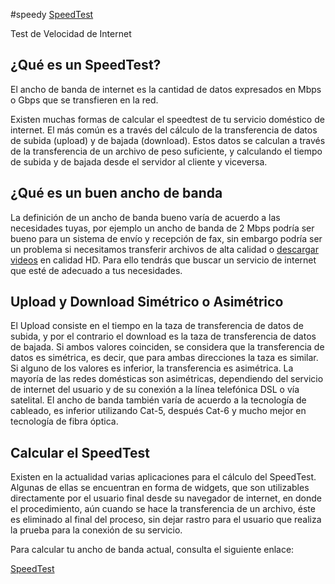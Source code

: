 #speedy
[SpeedTest](https://bitcu.co/test-de-velocidad-modem/)

Test de Velocidad de Internet

<h2>¿Qué es un SpeedTest?</h2>

El ancho de banda de internet es la cantidad de datos expresados en Mbps o Gbps que se transfieren en la red.

Existen muchas formas de calcular el speedtest de tu servicio doméstico de internet. El más común es a través del cálculo de la transferencia de datos de subida (upload) y de bajada (download). Estos datos se calculan a través de la transferencia de un archivo de peso suficiente, y calculando el tiempo de subida y de bajada desde el servidor al cliente y viceversa.

<h2>¿Qué es un buen ancho de banda</h2>

La definición de un ancho de banda bueno varía de acuerdo a las necesidades tuyas, por ejemplo un ancho de banda de 2 Mbps podría ser bueno para un sistema de envío y recepción de fax, sin embargo podría ser un problema si necesitamos transferir archivos de alta calidad o <a href="https://bitcu.co/elitetorrent/">descargar videos</a> en calidad HD. Para ello tendrás que buscar un servicio de internet que esté de adecuado a tus necesidades.

<h2>Upload y Download Simétrico o Asimétrico</h2>

El Upload consiste en el tiempo en la taza de transferencia de datos de subida, y por el contrario el download es la taza de transferencia de datos de bajada. Si ambos valores coinciden, se considera que la transferencia de datos es simétrica, es decir, que para ambas direcciones la taza es similar. Si alguno de los valores es inferior, la transferencia es asimétrica. La mayoría de las redes domésticas son asimétricas, dependiendo del servicio de internet del usuario y de su conexión a la línea telefónica DSL o vía satelital. El ancho de banda también varía de acuerdo a la tecnología de cableado, es inferior utilizando Cat-5, después Cat-6 y mucho mejor en tecnología de fibra óptica.

<h2>Calcular el SpeedTest</h2>

Existen en la actualidad varias aplicaciones para el cálculo del SpeedTest. Algunas de ellas se encuentran en forma de widgets, que son utilizables directamente por el usuario final desde su navegador de internet, en donde el procedimiento, aún cuando se hace la transferencia de un archivo, éste es eliminado al final del proceso, sin dejar rastro para el usuario que realiza la prueba para la conexión de su servicio.

Para calcular tu ancho de banda actual, consulta el siguiente enlace:

<a href="https://bitcu.co/test-de-velocidad-modem/">SpeedTest</a>
